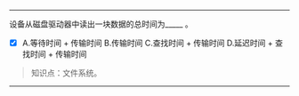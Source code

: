 ---
设备从磁盘驱动器中读出一块数据的总时间为_____ 。
- [x] A.等待时间 + 传输时间 B.传输时间 C.查找时间 + 传输时间 D.延迟时间 + 查找时间 + 传输时间

> 知识点：文件系统。

---